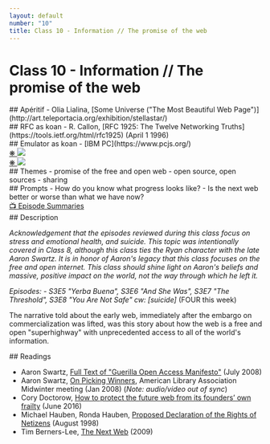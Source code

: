 ```yaml
---
layout: default
number: "10"
title: Class 10 - Information // The promise of the web
---
```


# Class 10 - Information // The promise of the web

<div class="aperitifs" markdown="1">
## Apéritif
- Olia Lialina, [Some Universe ("The Most Beautiful Web Page")](http://art.teleportacia.org/exhibition/stellastar/)
</div>

<div class="rfc" markdown="1">
## RFC as koan
- R. Callon, [RFC 1925: The Twelve Networking Truths](https://tools.ietf.org/html/rfc1925) (April 1 1996)
</div>

<div class="emulation" markdown="1">
## Emulator as koan
- [IBM PC](https://www.pcjs.org/)
</div>

<div class="img" markdown="1">
<span class="imgRef"><a href="https://archive.org/details/BYTE_Vol_15-06_1990-06_Windows_3.0/page/n9/mode/2up"> &#x274B; </a></span>
<img src="{{ site.baseurl }}/assets/img/byte8.jpg">
</div>

<div class="img2" markdown="1">
<span class="imgRef"><a href="https://archive.org/details/softalkv4n06feb1984/page/62/mode/2up"> &#x274B; </a></span>
<img src="{{ site.baseurl }}/assets/img/softalk2.jpg">
</div>

<div class="themes" markdown="1">
## Themes
- promise of the free and open web
- open source, open sources
- sharing
</div>


<div class="prompts" markdown="1">
## Prompts  
- How do you know what progress looks like?
- Is the next web better or worse than what we have now?
</div>

<div class="description" markdown="1">
<div class="summaries" markdown="1"><a target="" href="https://en.wikipedia.org/wiki/List_of_Halt_and_Catch_Fire_episodes">📺 Episode Summaries</a>
</div>
## Description

_Acknowledgement that the episodes reviewed during this class focus on stress and emotional health, and suicide. This topic was intentionally covered in Class 8, although this class ties the Ryan character with the late Aaron Swartz. It is in honor of Aaron's legacy that this class focuses on the free and open internet. This class should shine light on Aaron's beliefs and massive, positive impact on the world, not the way through which he left it._

*Episodes: - S3E5 "Yerba Buena", S3E6 "And She Was", S3E7 "The Threshold", S3E8 "You Are Not Safe" cw: [suicide]* (FOUR this week)

The narrative told about the early web, immediately after the embargo on commercialization was lifted, was this story about how the web is a free and open "superhighway" with unprecedented access to all of the world's information. 
</div>

<div class="readings" markdown="1">
## Readings

- Aaron Swartz, [Full Text of "Guerilla Open Access Manifesto"](https://archive.org/stream/GuerillaOpenAccessManifesto/Goamjuly2008_djvu.txt) (July 2008)
- Aaron Swartz, [On Picking Winners](https://web.archive.org/web/20161106182804/https://www.youtube.com/watch?v=BvJqXaoO4FI), American Library Association Midwinter meeting (Jan 2008) (*Note: audio/video out of sync*)
- Cory Doctorow, [How to protect the future web from its founders’ own frailty](https://craphound.com/news/2016/06/24/how-to-protect-the-future-web-from-its-founders-own-frailty/) (June 2016)
- Michael Hauben, Ronda Hauben, [Proposed Declaration of the Rights of Netizens](https://firstmonday.org/ojs/index.php/fm/article/view/614) (August 1998)
- Tim Berners-Lee, [The Next Web](https://www.ted.com/talks/tim_berners_lee_the_next_web) (2009)
</div>


